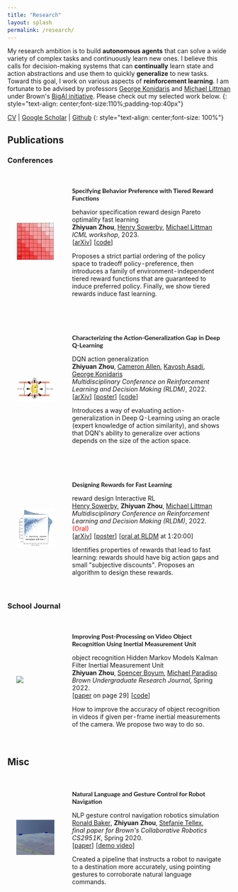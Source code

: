 ```yaml
---
title: "Research"
layout: splash
permalink: /research/
---
```

My research ambition is to build **autonomous agents** that can solve a wide variety of complex tasks and continuously learn new ones. I believe this calls for decision-making systems that can **continually** learn state and action abstractions and use them to quickly **generalize** to new tasks. Toward this goal, I work on various aspects of **reinforcement learning**.
I am fortunate to be advised by professors [George Konidaris](https://cs.brown.edu/people/gdk/) and [Michael Littman](https://www.littmania.com) under Brown's [BigAI initiative](http://bigai.cs.brown.edu). Please check out my selected work below. 
{: style="text-align: center;font-size:110%;padding-top:40px"}

[CV](/pdfs/bio/CV.pdf) \|
[Google Scholar](https://scholar.google.com/citations?user=unQVOJkAAAAJ&hl=en) \|
[Github](https://github.com/zhouzypaul)
{: style="text-align: center;font-size: 100%"}


<!-- style -->
<link rel="stylesheet" href="/assets/css/styles.css">


## Publications
### Conferences 

<table style="width:100%;border:0px;border-spacing:0px;border-collapse:separate;margin-right:auto;margin-left:auto;">
        <tbody>
          <!-- <tr bgcolor="#ffffd0"> -->
          <tr>
            <td style="padding:20px;width:25%;vertical-align:middle">
              <div>
                <img src='/images/paper-images/tiered-reward.jpg' width="160">
              </div>
            </td>
            <td style="padding:20px;width:75%;vertical-align:middle">
              <p style="font-family:'Lato',Verdana,Helvetica,sans-serif; font-size:14px;font-weight:700">
              Specifying Behavior Preference with Tiered Reward Functions
              </p>
              <div class="skills">
                <span class="skill">behavior specification</span>
                <span class="skill">reward design</span>
                <span class="skill">Pareto optimality</span>
                <span class="skill">fast learning</span>
              </div>
              <strong>Zhiyuan Zhou</strong>,
              <a href="https://www.linkedin.com/in/henry-sowerby-a54aa592/">Henry Sowerby</a>,
              <a href="https://www.littmania.com">Michael Littman</a>
              <br>
				<em>ICML workshop</em>, 2023.
              <br>
              [<a href="https://arxiv.org/abs/2212.03733">arXiv</a>]
              [<a href="https://github.com/zhouzypaul/tiered-reward">code</a>]
              <br>
              <p>Proposes a strict partial ordering of the policy space to tradeoff policy-preference, then introduces a family of environment-independent tiered reward functions that are guaranteed to induce preferred policy. Finally, we show tiered rewards induce fast learning.<br>
              </p>
            </td>
          </tr>
        </tbody>
</table> 

<table style="width:100%;border:0px;border-spacing:0px;border-collapse:separate;margin-right:auto;margin-left:auto;">
        <tbody>
          <!-- <tr bgcolor="#ffffd0"> -->
          <tr>
            <td style="padding:20px;width:25%;vertical-align:middle">
              <div>
                <img src='/images/paper-images/actgen.png' width="160">
              </div>
            </td>
            <td style="padding:20px;width:75%;vertical-align:middle">
              <p style="font-family:'Lato',Verdana,Helvetica,sans-serif; font-size:14px;font-weight:700">
              Characterizing the Action-Generalization Gap in Deep Q-Learning
              </p>
              <div class="skills">
                <span class="skill">DQN</span>
                <span class="skill">action generalization</span>
              </div>
              <strong>Zhiyuan Zhou</strong>,
              <a href="https://camallen.net">Cameron Allen</a>,
              <a href="https://cs.brown.edu/people/kasadiat/authors/kavosh-asadi/">Kavosh Asadi</a>,
              <a href="https://cs.brown.edu/people/gdk/">George Konidaris</a>
              <br>
				<em>Multidisciplinary Conference on Reinforcement Learning and Decision Making (RLDM)</em>, 2022.
              <br>
              [<a href="https://arxiv.org/abs/2205.05588">arXiv</a>]
              [<a href="../pdfs/posters/actgen_rldm_poster.pdf">poster</a>]
              [<a href="https://github.com/camall3n/actgen">code</a>]
              <br>
              <p>Introduces a way of evaluating action-generalization in Deep Q-Learning using an oracle (expert knowledge of action similarity), and shows that DQN's ability to generalize over actions depends on the size of the action space. <br>
              </p>
            </td>
          </tr>
        </tbody>
</table> 

<table style="width:100%;border:0px;border-spacing:0px;border-collapse:separate;margin-right:auto;margin-left:auto;">
        <tbody>
          <!-- <tr bgcolor="#ffffd0"> -->
          <tr>
            <td style="padding:20px;width:25%;vertical-align:middle">
              <div>
                <img src='/images/paper-images/optre.png' width="160">
              </div>
            </td>
            <td style="padding:20px;width:75%;vertical-align:middle">
              <p style="font-family:'Lato',Verdana,Helvetica,sans-serif; font-size:14px;font-weight:700">
              Designing Rewards for Fast Learning
              </p>
              <div class="skills">
                <span class="skill">reward design</span>
                <span class="skill">Interactive RL</span>
              </div>
              <a href="https://www.linkedin.com/in/henry-sowerby-a54aa592/">Henry Sowerby</a>,
              <strong>Zhiyuan Zhou</strong>,
              <a href="https://www.littmania.com">Michael Littman</a>
              <br>
				<em>Multidisciplinary Conference on Reinforcement Learning and Decision Making (RLDM)</em>, 2022. <FONT COLOR="red">(Oral) </FONT>
              <br>
              [<a href="https://arxiv.org/abs/2205.15400">arXiv</a>]
              [<a href="../pdfs/posters/optre_rldm_poster.pdf">poster</a>]
              [<a href="https://brown.hosted.panopto.com/Panopto/Pages/Viewer.aspx?id=7adfa2ab-3dde-46ab-b69e-aea800efe5ef">oral at RLDM</a> at 1:20:00]
              <br>
              <p>Identifies properties of rewards that lead to fast learning: rewards should have big action gaps and small "subjective discounts". Proposes an algorithm to design these rewards.<br>
              </p>
            </td>
          </tr>
        </tbody>
</table> 

### School Journal
<table style="width:100%;border:0px;border-spacing:0px;border-collapse:separate;margin-right:auto;margin-left:auto;">
        <tbody>
          <!-- <tr bgcolor="#ffffd0"> -->
          <tr>
            <td style="padding:20px;width:25%;vertical-align:middle">
              <div>
                <img src='https://www.webtunix.ai/static/img/anotation.jpg' width="160">
              </div>
            </td>
            <td style="padding:20px;width:75%;vertical-align:middle">
              <p style="font-family:'Lato',Verdana,Helvetica,sans-serif; font-size:14px;font-weight:700">
              Improving Post-Processing on Video Object Recognition Using Inertial Measurement Unit
              </p>
                <div class="skills">
                  <span class="skill">object recognition</span>
                  <span class="skill">Hidden Markov Models</span>
                  <span class="skill">Kalman Filter</span>
                  <span class="skill">Inertial Measurement Unit</span>
                </div>
              <strong>Zhiyuan Zhou</strong>,
              <a href="https://rocketreach.co/spencer-boyum-email_78257776">Spencer Boyum</a>,
              <a href="https://vivo.brown.edu/display/mparadis">Michael Paradiso</a>
              <br>
				<em>Brown Undergraduate Research Journal</em>, Spring 2022.
              <br>
              [<a href="https://brownresearchclub.weebly.com/spring-2022.html">paper</a> on page 29]
              [<a href="https://github.com/zhouzypaul/object-recognition-imu">code</a>]
              <br>
              <p> How to improve the accuracy of object recognition in videos if given per-frame inertial measurements of the camera. We propose two way to do so.<br>
              </p>
            </td>
          </tr>
        </tbody>
</table> 


## Misc 
<table style="width:100%;border:0px;border-spacing:0px;border-collapse:separate;margin-right:auto;margin-left:auto;">
        <tbody>
          <!-- <tr bgcolor="#ffffd0"> -->
          <tr>
            <td style="padding:20px;width:25%;vertical-align:middle">
              <div>
                <img src='/images/paper-images/robot-nav.png' width="160">
              </div>
            </td>
            <td style="padding:20px;width:75%;vertical-align:middle">
              <p style="font-family:'Lato',Verdana,Helvetica,sans-serif; font-size:14px;font-weight:700">
              Natural Language and Gesture Control for Robot Navigation
              </p>
              <div class="skills">
                <span class="skill">NLP</span>
                <span class="skill">gesture control</span>
                <span class="skill">navigation</span>
                <span class="skill">robotics simulation</span>
              </div>
              <a href="https://www.linkedin.com/in/ronald-baker-a978801b4/">Ronald Baker</a>,
              <strong>Zhiyuan Zhou</strong>,
              <a href="https://cs.brown.edu/people/stellex/">Stefanie Tellex</a>,
              <br>
				<em>final paper for Brown's Collaborative Robotics CS2951K</em>, Spring 2020.
              <br>
              [<a href="../pdfs/papers/nl-gesture-paper.pdf">paper</a>]
              [<a href="https://drive.google.com/file/d/1n_2syscPwRcwtKXXp40UMu6Vl1x3uDok/view?usp=sharing">demo video</a>]
              <br>
              <p>Created a pipeline that instructs a robot to navigate to a destination more accurately, using pointing gestures to corroborate natural language commands.<br>
              </p>
            </td>
          </tr>
        </tbody>
</table> 